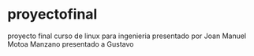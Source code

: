 proyectofinal
=============
proyecto final curso de linux para ingenieria
presentado por Joan Manuel Motoa Manzano
presentado a Gustavo 
